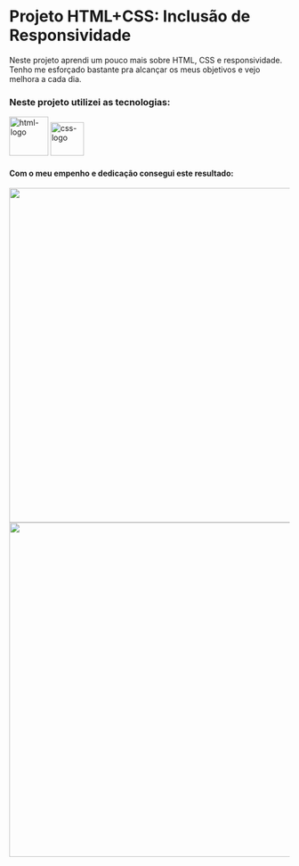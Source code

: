 <h1>Projeto HTML+CSS: Inclusão de Responsividade</h1>
<p>Neste projeto aprendi um pouco mais sobre HTML, CSS e responsividade. Tenho me esforçado bastante pra alcançar os meus objetivos e vejo melhora a cada dia.</p>
<h3>Neste projeto utilizei as tecnologias:</h3>
<p>
  <img width="70px" src="https://img.shields.io/badge/HTML5-E34F26?style=for-the-badge&logo=html5&logoColor=white" alt="html-logo"/>
  <img width="60px" src="https://img.shields.io/badge/CSS3-1572B6?style=for-the-badge&logo=css3&logoColor=white" alt="css-logo"/>
  
<h4>Com o meu empenho e dedicação consegui este resultado:</h4>

<img width="600px" src=""/> <img width="600px" src=""/>



